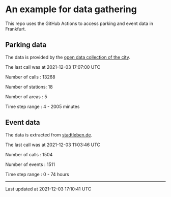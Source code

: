 # An example for data gathering

This repo uses the GitHub Actions to access parking and event data in Frankfurt.

## Parking data
The data is provided by the [open data collection of the city](https://www.offenedaten.frankfurt.de/).

The last call was at 2021-12-03 17:07:00 UTC

Number of calls   : 13268

Number of stations:    18

Number of areas   :     5

Time step range   :     4 -  2005 minutes


## Event data
The data is extracted from [stadtleben.de](https://stadtleben.de/frankfurt/).

The last call was at 2021-12-03 11:03:46 UTC

Number of calls   : 1504

Number of events  : 1511

Time step range   :    0 -   74 hours


----

Last updated at 2021-12-03 17:10:41 UTC
